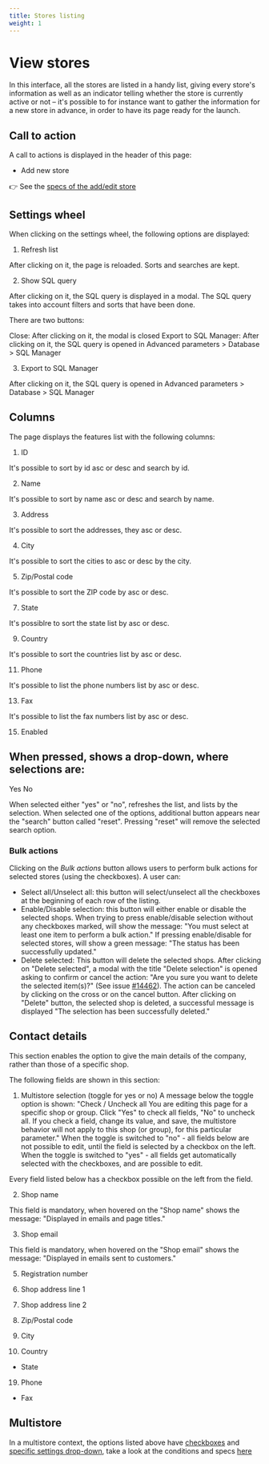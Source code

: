 ```yaml
---
title: Stores listing
weight: 1
---
```


# View stores

In this interface, all the stores are listed in a handy list, giving every store's information as well as an indicator telling whether the store is currently active or not –  it's possible to for instance want to gather the information for a new store in advance, in order to have its page ready for the launch.

## Call to action
 
A call to actions is displayed in the header of this page:
 
  - Add new store

👉 See the [specs of the add/edit store](./add-edit-store.md) 

## Settings wheel

When clicking on the settings wheel, the following options are displayed:

1. Refresh list

After clicking on it, the page is reloaded. Sorts and searches are kept.

2. Show SQL query

After clicking on it, the SQL query is displayed in a modal. The SQL query takes into account filters and sorts that have been done.

There are two buttons:

Close: After clicking on it, the modal is closed
Export to SQL Manager: After clicking on it, the SQL query is opened in Advanced parameters > Database > SQL Manager

3. Export to SQL Manager

After clicking on it, the SQL query is opened in Advanced parameters > Database > SQL Manager

## Columns

The page displays the features list with the following columns:

1. ID

It's possible to sort by id asc or desc and search by id.

2. Name

It's possible to sort by name asc or desc and search by name.

3. Address

It's possible to sort the addresses, they asc or desc.

4. City

It's possible to sort the cities to asc or desc by the city.

5. Zip/Postal code

It's possible to sort the ZIP code by asc or desc.

7. State

It's possiblre to sort the state list by asc or desc.

9. Country

It's possible to sort the countries list by asc or desc.

11. Phone

It's possible to list the phone numbers list by asc or desc.

13. Fax

It's possible to list the fax numbers list by asc or desc.

15. Enabled

When pressed, shows a drop-down, where selections are: 
 -
 Yes
 No
 
When selected either "yes" or "no", refreshes the list, and lists by the selection. When selected one of the options, additional button appears near the "search" button called "reset".
Pressing "reset" will remove the selected search option.

### Bulk actions

Clicking on the _Bulk actions_ button allows users to perform bulk actions for selected stores (using the checkboxes). A user can:

- Select all/Unselect all: this button will select/unselect all the checkboxes at the beginning of each row of the listing.
- Enable/Disable selection: this button will either enable or disable the selected shops.
When trying to press enable/disable selection without any checkboxes marked, will show the message: "You must select at least one item to perform a bulk action." If pressing enable/disable for selected stores, will show a green message: "The status has been successfully updated."
- Delete selected: This button will delete the selected shops. 
After clicking on "Delete selected", a modal with the title "Delete selection" is opened asking to confirm or cancel the action: "Are you sure you want to delete the selected item(s)?" (See issue [#14462](https://github.com/PrestaShop/PrestaShop/issues/14462)). The action can be canceled by clicking on the cross or on the cancel button.
After clicking on "Delete" button, the selected shop is deleted, a successful message is displayed "The selection has been successfully deleted."

## Contact details

This section enables the option to give the main details of the company, rather than those of a specific shop.

The following fields are shown in this section:

1. Multistore selection (toggle for yes or no)
A message below the toggle option is shown: "Check / Uncheck all
You are editing this page for a specific shop or group. Click "Yes" to check all fields, "No" to uncheck all.
If you check a field, change its value, and save, the multistore behavior will not apply to this shop (or group), for this particular parameter."
When the toggle is switched to "no" - all fields below are not possible to edit, until the field is selected by a checkbox on the left.
When the toggle is switched to "yes" - all fields get automatically selected with the checkboxes, and are possible to edit.

Every field listed below has a checkbox possible on the left from the field.

 2. Shop name 

This field is mandatory, when hovered on the "Shop name" shows the message: "Displayed in emails and page titles."

 3. Shop email

This field is mandatory, when hovered on the "Shop email" shows the message: "Displayed in emails sent to customers."

 5. Registration number



 7. Shop address line 1



 9. Shop address line 2



 11. Zip/Postal code



 13. City



 15. Country



- State



 19. Phone



- Fax

## Multistore

In a multistore context, the options listed above have [checkboxes](https://github.com/PrestaShop/PrestaShop/issues/19367) and [specific settings drop-down](https://github.com/PrestaShop/PrestaShop/issues/19319), take a look at the conditions and specs [here](https://github.com/PrestaShop/prestashop-specs/blob/master/content/1.7/back-office/multistoregeneralspecs.md#checkboxes)

